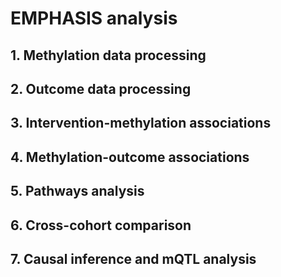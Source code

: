 # EMPHASIS analysis
## 1. Methylation data processing
## 2. Outcome data processing
## 3. Intervention-methylation associations
## 4. Methylation-outcome associations
## 5. Pathways analysis
## 6. Cross-cohort comparison
## 7. Causal inference and mQTL analysis
